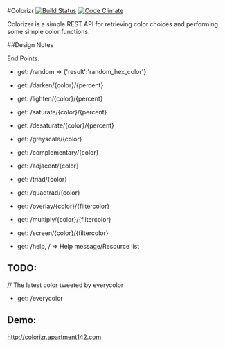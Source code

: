 #Colorizr
[![Build Status](https://travis-ci.org/apt142/Colorizr.svg?branch=master)](https://travis-ci.org/apt142/Colorizr)
[![Code Climate](https://codeclimate.com/github/apt142/Colorizr/badges/gpa.svg)](https://codeclimate.com/github/apt142/Colorizr)


Colorizer is a simple REST API for retrieving color choices and performing some simple color functions.

##Design Notes

End Points:

 * get: /random => {'result':'random_hex_color'}
 * get: /darken/{color}/{percent}
 * get: /lighten/{color}/{percent}
 * get: /saturate/{color}/{percent}
 * get: /desaturate/{color}/{percent}
 * get: /greyscale/{color}

 * get: /complementary/{color}
 * get: /adjacent/{color}
 * get: /triad/{color}
 * get: /quadtrad/{color}

 * get: /overlay/{color}/{filtercolor}
 * get: /multiply/{color}/{filtercolor}
 * get: /screen/{color}/{filtercolor}

 * get: /help, / => Help message/Resource list

## TODO:

 // The latest color tweeted by everycolor
 * get: /everycolor

## Demo:
 http://colorizr.apartment142.com
